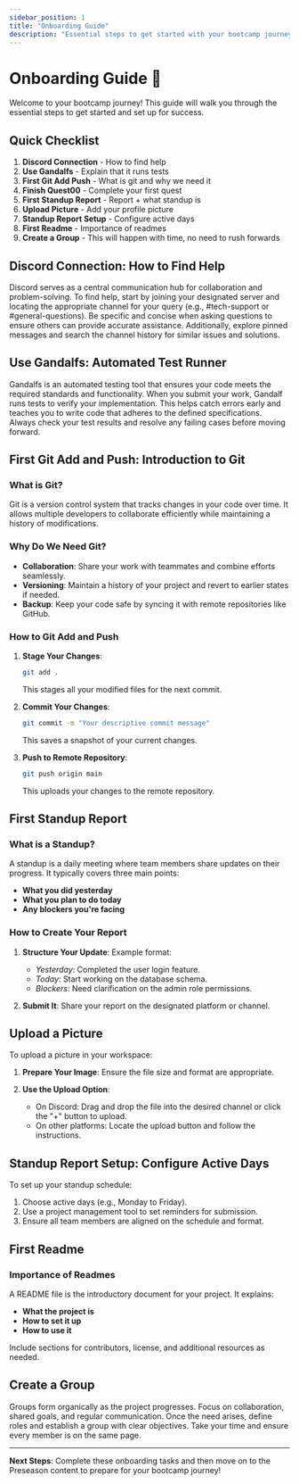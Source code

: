 ```yaml
---
sidebar_position: 1
title: "Onboarding Guide"
description: "Essential steps to get started with your bootcamp journey"
---
```


# Onboarding Guide 🚀

Welcome to your bootcamp journey! This guide will walk you through the essential steps to get started and set up for success.

## Quick Checklist

1. **Discord Connection** - How to find help
2. **Use Gandalfs** - Explain that it runs tests
3. **First Git Add Push** - What is git and why we need it
4. **Finish Quest00** - Complete your first quest
5. **First Standup Report** - Report + what standup is
6. **Upload Picture** - Add your profile picture
7. **Standup Report Setup** - Configure active days
8. **First Readme** - Importance of readmes
9. **Create a Group** - This will happen with time, no need to rush forwards

## Discord Connection: How to Find Help

Discord serves as a central communication hub for collaboration and problem-solving. To find help, start by joining your designated server and locating the appropriate channel for your query (e.g., #tech-support or #general-questions). Be specific and concise when asking questions to ensure others can provide accurate assistance. Additionally, explore pinned messages and search the channel history for similar issues and solutions.

## Use Gandalfs: Automated Test Runner

Gandalfs is an automated testing tool that ensures your code meets the required standards and functionality. When you submit your work, Gandalf runs tests to verify your implementation. This helps catch errors early and teaches you to write code that adheres to the defined specifications. Always check your test results and resolve any failing cases before moving forward.

## First Git Add and Push: Introduction to Git

### What is Git?

Git is a version control system that tracks changes in your code over time. It allows multiple developers to collaborate efficiently while maintaining a history of modifications.

### Why Do We Need Git?

- **Collaboration**: Share your work with teammates and combine efforts seamlessly.
- **Versioning**: Maintain a history of your project and revert to earlier states if needed.
- **Backup**: Keep your code safe by syncing it with remote repositories like GitHub.

### How to Git Add and Push

1. **Stage Your Changes**:
   ```bash
   git add .
   ```
   This stages all your modified files for the next commit.

2. **Commit Your Changes**:
   ```bash
   git commit -m "Your descriptive commit message"
   ```
   This saves a snapshot of your current changes.

3. **Push to Remote Repository**:
   ```bash
   git push origin main
   ```
   This uploads your changes to the remote repository.

## First Standup Report

### What is a Standup?

A standup is a daily meeting where team members share updates on their progress. It typically covers three main points:
- **What you did yesterday**
- **What you plan to do today**
- **Any blockers you're facing**

### How to Create Your Report

1. **Structure Your Update**:
   Example format:
   - *Yesterday*: Completed the user login feature.
   - *Today*: Start working on the database schema.
   - *Blockers*: Need clarification on the admin role permissions.

2. **Submit It**:
   Share your report on the designated platform or channel.

## Upload a Picture

To upload a picture in your workspace:
1. **Prepare Your Image**:
   Ensure the file size and format are appropriate.

2. **Use the Upload Option**:
   - On Discord: Drag and drop the file into the desired channel or click the "+" button to upload.
   - On other platforms: Locate the upload button and follow the instructions.

## Standup Report Setup: Configure Active Days

To set up your standup schedule:
1. Choose active days (e.g., Monday to Friday).
2. Use a project management tool to set reminders for submission.
3. Ensure all team members are aligned on the schedule and format.

## First Readme

### Importance of Readmes

A README file is the introductory document for your project. It explains:
- **What the project is**
- **How to set it up**
- **How to use it**

Include sections for contributors, license, and additional resources as needed.

## Create a Group

Groups form organically as the project progresses. Focus on collaboration, shared goals, and regular communication. Once the need arises, define roles and establish a group with clear objectives. Take your time and ensure every member is on the same page.

---

**Next Steps**: Complete these onboarding tasks and then move on to the Preseason content to prepare for your bootcamp journey! 


